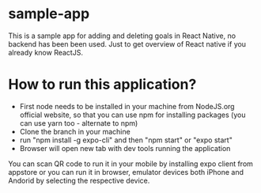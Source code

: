 # sample-app

This is a sample app for adding and deleting goals in React Native, no backend has been been used. Just to get overview of React native if you already know ReactJS.

# How to run this application?
- First node needs to be installed in your machine from NodeJS.org official website, so that you can use npm for installing packages (you can use yarn too - alternate to npm)
- Clone the branch in your machine
- run "npm install -g expo-cli" and then "npm start" or "expo start"
- Browser will open new tab with dev tools running the application

You can scan QR code to run it in your mobile by installing expo client from appstore or you can run it in browser, emulator devices both iPhone and Andorid by selecting the respective device.
